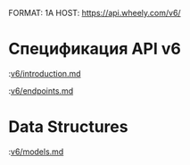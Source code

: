 FORMAT: 1A
HOST: https://api.wheely.com/v6/

# Спецификация API v6

:[v6/introduction.md](v6/introduction.md)


:[v6/endpoints.md](v6/endpoints.md)


# Data Structures

:[v6/models.md](v6/models.md)
